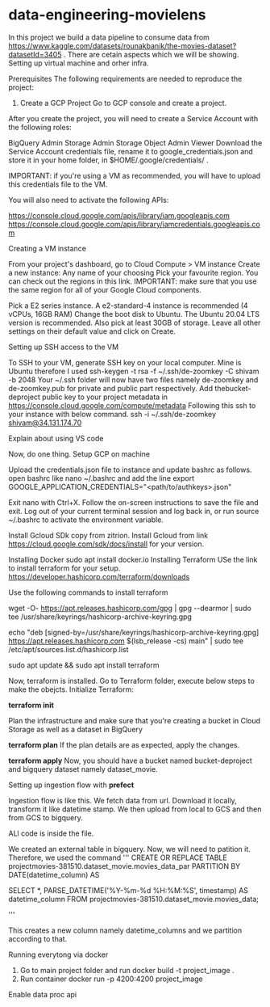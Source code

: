 # data-engineering-movielens
In this project we build a data pipeline to consume data from https://www.kaggle.com/datasets/rounakbanik/the-movies-dataset?datasetId=3405 . There are cetain aspects which we will be showing. 
Setting up virtual machine and orher infra.

Prerequisites
The following requirements are needed to reproduce the project:

1. Create a GCP Project
Go to GCP console and create a project.

After you create the project, you will need to create a Service Account with the following roles:

BigQuery Admin
Storage Admin
Storage Object Admin
Viewer
Download the Service Account credentials file, rename it to google_credentials.json and store it in your home folder, in $HOME/.google/credentials/ .

IMPORTANT: if you're using a VM as recommended, you will have to upload this credentials file to the VM.

You will also need to activate the following APIs:

https://console.cloud.google.com/apis/library/iam.googleapis.com
https://console.cloud.google.com/apis/library/iamcredentials.googleapis.com


Creating a VM instance

From your project's dashboard, go to Cloud Compute > VM instance
Create a new instance:
Any name of your choosing
Pick your favourite region. You can check out the regions in this link.
IMPORTANT: make sure that you use the same region for all of your Google Cloud components.

Pick a E2 series instance. A e2-standard-4 instance is recommended (4 vCPUs, 16GB RAM)
Change the boot disk to Ubuntu. The Ubuntu 20.04 LTS version is recommended. Also pick at least 30GB of storage.
Leave all other settings on their default value and click on Create.

Setting up SSH access to the VM

To SSH to your VM, generate SSH key on your local computer. Mine is Ubuntu therefore I used
ssh-keygen -t rsa -f ~/.ssh/de-zoomkey -C shivam -b 2048
Your ~/.ssh folder will now have two files namely de-zoomkey and de-zoomkey.pub for private and public part respectively. Add thebucket-deproject public key to your project metadata in 
https://console.cloud.google.com/compute/metadata 
Following this ssh to your instance with below command.
ssh -i ~/.ssh/de-zoomkey shivam@34.131.174.70


Explain about using VS code

Now, do one thing. 
Setup GCP on machine

Upload the credentials.json file to instance and update bashrc as follows.
open bashrc like nano ~/.bashrc and add the line 
export GOOGLE_APPLICATION_CREDENTIALS="<path/to/authkeys>.json"

Exit nano with Ctrl+X. Follow the on-screen instructions to save the file and exit.
Log out of your current terminal session and log back in, or run source ~/.bashrc to activate the environment variable.

Install Gcloud  SDk copy from zitrion.
Install Gcloud from link https://cloud.google.com/sdk/docs/install for your version. 

Installing Docker 
sudo apt install docker.io
Installing Terraform
USe the link to install terraform for your setup. 
https://developer.hashicorp.com/terraform/downloads

Use the following commands to install terraform 

wget -O- https://apt.releases.hashicorp.com/gpg | gpg --dearmor | sudo tee /usr/share/keyrings/hashicorp-archive-keyring.gpg

echo "deb [signed-by=/usr/share/keyrings/hashicorp-archive-keyring.gpg] https://apt.releases.hashicorp.com $(lsb_release -cs) main" | sudo tee /etc/apt/sources.list.d/hashicorp.list

sudo apt update && sudo apt install terraform

Now, terraform is installed. 
Go to Terraform folder, execute below steps to make the obejcts.
Initialize Terraform:

**terraform init**

Plan the infrastructure and make sure that you're creating a bucket in Cloud Storage as well as a dataset in BigQuery

**terraform plan**
If the plan details are as expected, apply the changes.

**terraform apply**
Now, you should have a bucket named bucket-deproject and bigquery dataset namely dataset_movie.

Setting up ingestion flow with **prefect**


Ingestion flow is like this. We fetch data from url. Download it locally, transform it like datetime stamp. We then upload from local to GCS and then from GCS to bigquery. 




ALl code is inside the file. 

We created an external table in bigquery. Now, we will need to patition it. Therefore, we used the command 
'''
CREATE OR REPLACE TABLE projectmovies-381510.dataset_movie.movies_data_par
PARTITION BY
  DATE(datetime_column) AS

SELECT *,
  PARSE_DATETIME('%Y-%m-%d %H:%M:%S', timestamp) AS datetime_column
FROM
  projectmovies-381510.dataset_movie.movies_data;

'''

This creates a new column namely datetime_columns and we partition according to that. 


Running everytong via docker
1. Go to main project folder and run
docker build -t  project_image .
2. Run container 
docker run -p 4200:4200 project_image


Enable data proc api

